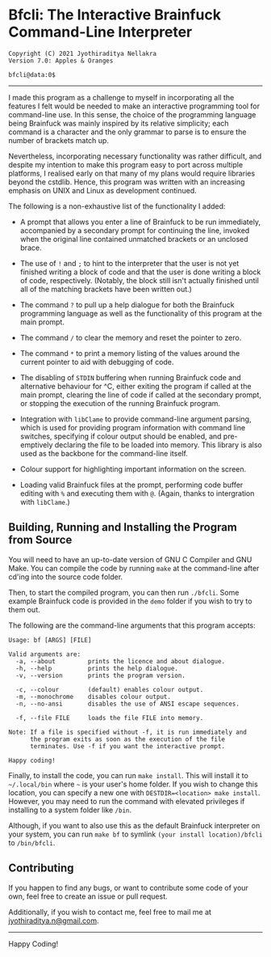 # Bfcli: The Interactive Brainfuck Command-Line Interpreter
```
Copyright (C) 2021 Jyothiraditya Nellakra
Version 7.0: Apples & Oranges

bfcli@data:0$
```

---

I made this program as a challenge to myself in incorporating all the features
I felt would be needed to make an interactive programming tool for command-line
use. In this sense, the choice of the programming language being Brainfuck was
mainly inspired by its relative simplicity; each command is a character and the
only grammar to parse is to ensure the number of brackets match up.

Nevertheless, incorporating necessary functionality was rather difficult, and
despite my intention to make this program easy to port across multiple
platforms, I realised early on that many of my plans would require libraries
beyond the cstdlib. Hence, this program was written with an increasing emphasis
on UNIX and Linux as development continued.

The following is a non-exhaustive list of the functionality I added:

- A prompt that allows you enter a line of Brainfuck to be run immediately,
accompanied by a secondary prompt for continuing the line, invoked when the
original line contained unmatched brackets or an unclosed brace.

- The use of `!` and `;` to hint to the interpreter that the user is not yet
finished writing a block of code and that the user is done writing a block of
code, respectively. (Notably, the block still isn't actually finished until all
of the matching brackets have been written out.)

- The command `?` to pull up a help dialogue for both the Brainfuck programming
language as well as the functionality of this program at the main prompt.

- The command `/` to clear the memory and reset the pointer to zero.

- The command `*` to print a memory listing of the values around the current
pointer to aid with debugging of code.

- The disabling of `STDIN` buffering when running Brainfuck code and
alternative behaviour for ^C, either exiting the program if called at the main
prompt, clearing the line of code if called at the secondary prompt, or
stopping the execution of the running Brainfuck program.

- Integration with `libClame` to provide command-line argument parsing, which
is used for providing program information with command line switches,
specifying if colour output should be enabled, and pre-emptively declaring the
file to be loaded into memory. This library is also used as the backbone for
the command-line itself.

- Colour support for highlighting important information on the screen.

- Loading valid Brainfuck files at the prompt, performing code buffer editing
with `%` and executing them with `@`. (Again, thanks to intergration with
`libClame`.)

## Building, Running and Installing the Program from Source

You will need to have an up-to-date version of GNU C Compiler and GNU Make. You
can compile the code by running `make` at the command-line after cd'ing into
the source code folder.

Then, to start the compiled program, you can then run `./bfcli`. Some example
Brainfuck code is provided in the `demo` folder if you wish to try to them
out.

The following are the command-line arguments that this program accepts:

```
Usage: bf [ARGS] [FILE]

Valid arguments are:
  -a, --about         prints the licence and about dialogue.
  -h, --help          prints the help dialogue.
  -v, --version       prints the program version.

  -c, --colour        (default) enables colour output.
  -m, --monochrome    disables colour output.
  -n, --no-ansi       disables the use of ANSI escape sequences.

  -f, --file FILE     loads the file FILE into memory.

Note: If a file is specified without -f, it is run immediately and
      the program exits as soon as the execution of the file
      terminates. Use -f if you want the interactive prompt.

Happy coding!
```

Finally, to install the code, you can run `make install`. This will install it
to `~/.local/bin` where `~` is your user's home folder. If you wish to change
this location, you can specify a new one with `DESTDIR=<location> make install`.
However, you may need to run the command with elevated privileges if installing
to a system folder like `/bin`.

Although, if you want to also use this as the default Brainfuck interpreter on
your system, you can run `make bf` to symlink `(your install location)/bfcli`
to `/bin/bfcli`.

## Contributing

If you happen to find any bugs, or want to contribute some code of your own,
feel free to create an issue or pull request.

Additionally, if you wish to contact me, feel free to mail me at
[jyothiraditya.n@gmail.com](mailto:jyothiraditya.n@gmail.com).

---

Happy Coding!
